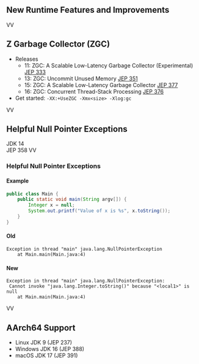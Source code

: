 ## New Runtime Features and Improvements
VV

## Z Garbage Collector (ZGC)

* Releases
	* 11: ZGC: A Scalable Low-Latency Garbage Collector (Experimental) [JEP 333](https://openjdk.org/jeps/333)
	* 13: ZGC: Uncommit Unused Memory [JEP 351](https://openjdk.org/jeps/351)
	* 15: ZGC: A Scalable Low-Latency Garbage Collector [JEP 377](https://openjdk.org/jeps/377)
	* 16: ZGC: Concurrent Thread-Stack Processing [JEP 376](https://openjdk.org/jeps/376)
* Get started: `-XX:+UseZGC -Xmx<size> -Xlog:gc`


VV

## Helpful Null Pointer Exceptions
JDK 14 <br/>
JEP 358
VV

### Helpful Null Pointer Exceptions

#### Example
```java [0|4]
public class Main {
	public static void main(String argv[]) {
		Integer x = null;
		System.out.printf("Value of x is %s", x.toString());
	}
}
```
#### Old <!-- .element: class="fragment" data-fragment-index="1" -->
``` [0]
Exception in thread "main" java.lang.NullPointerException
	at Main.main(Main.java:4)
```
<!-- .element: class="fragment" data-fragment-index="1" -->

#### New <!-- .element: class="fragment" data-fragment-index="2" -->
``` [0|2]
Exception in thread "main" java.lang.NullPointerException:
 Cannot invoke "java.lang.Integer.toString()" because "<local1>" is null
	at Main.main(Main.java:4)
```
<!-- .element: class="fragment" data-fragment-index="2" -->

VV

## AArch64 Support

* Linux JDK 9 (JEP 237)
* Windows JDK 16 (JEP 388)
* macOS JDK 17 (JEP 391)

